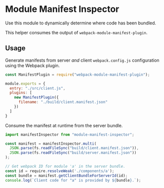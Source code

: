 # Module Manifest Inspector

Use this module to dynamically determine where code has been bundled.

This helper consumes the output of `webpack-module-manifest-plugin`.

## Usage

Generate manifests from server *and* client `webpack.config.js` configuration
using the Webpack plugin.

```javascript
const ManifestPlugin = require("webpack-module-manifest-plugin");

module.exports = {
  entry: "./src/client.js",
  plugins: [
    new ManifestPlugin({
      filename: "./build/client.manifest.json"
    })
  ]
}
```

Consume the manifest at runtime from the server bundle.

```javascript
import manifestInspector from "module-manifest-inspector";

const manifest = manifestInspector.multi(
  JSON.parse(fs.readFileSync("build/client.manifest.json")),
  JSON.parse(fs.readFileSync("build/server.manifest.json"))
);

// Get webpack ID for module 'a' in the server bundle.
const id = require.resolveWeak('./components/a');
const bundle = manifest.getClientBundleForServerId(id);
console.log(`Client code for "a" is provided by ${bundle}.`);
```
